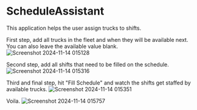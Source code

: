 # ScheduleAssistant
This application helps the user assign trucks to shifts.

First step, add all trucks in the fleet and when they will be available next. You can also leave the available value blank.
![Screenshot 2024-11-14 015128](https://github.com/user-attachments/assets/d9d7a25e-a64f-4731-a9c0-839b79050110)

Second step, add all shifts that need to be filled on the schedule.
![Screenshot 2024-11-14 015316](https://github.com/user-attachments/assets/377ac43b-3677-49f8-8f57-1e712754d344)

Third and final step, hit "Fill Schedule" and watch the shifts get staffed by available trucks.
![Screenshot 2024-11-14 015351](https://github.com/user-attachments/assets/d509cbd5-b8ea-46a2-bf21-6c71aa8642a5)

Voila.
![Screenshot 2024-11-14 015757](https://github.com/user-attachments/assets/20774c7c-b3d7-45d8-ac8e-0965c604cf22)
